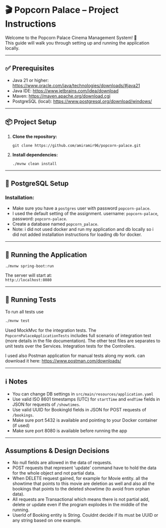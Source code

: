 # 🎬 Popcorn Palace – Project Instructions

Welcome to the Popcorn Palace Cinema Management System! 🍿  
This guide will walk you through setting up and running the application locally.

---

## ✅ Prerequisites

- Java 21 or higher: https://www.oracle.com/java/technologies/downloads/#java21
- Java IDE:  https://www.jetbrains.com/idea/download
- Maven: https://maven.apache.org/download.cgi
- PostgreSQL (local): https://www.postgresql.org/download/windows/

---

## 📦 Project Setup

1. **Clone the repository:**
   ```Terminal:
   git clone https://github.com/amiramir96/popcorn-palace.git
   ```

2. **Install dependencies:**
   ```Terminal:
   ./mvnw clean install
   ```
---
## 🐘 PostgreSQL Setup

### Installation:
- Make sure you have a `postgres` user with password `popcorn-palace`.
- I used the default setting of the assignment. username: `popcorn-palace`, password: `popcorn-palace`.
- Create a database named `popcorn_palace`.
- Note: i did not used docker and run my application and db locally so i did not added installation instructions for loading db for docker.
---

## 🚀 Running the Application

```Terminal:
./mvnw spring-boot:run
```

The server will start at:  
`http://localhost:8080`

---

## 🧪 Running Tests

To run all tests use
```bash
./mvnw test
```
Used MockMvc for the integration tests.
The `PopcornPalaceApplicationTests` includes full scenario of integration test (more details in the file documentation).
The other test files are separates to unit tests over the Services. Integration tests for the Controllers.

I used also Postman application for manual tests along my work.
can download it here: https://www.postman.com/downloads/

---

## ℹ️ Notes

- You can change DB settings in `src/main/resources/application.yaml`
- Use valid ISO 8601 timestamps (UTC) for `startTime` and `endTime` fields in JSON for requests of `/showtimes`.
- Use valid UUID for BookingId fields in JSON for POST requests of `/bookings`.
- Make sure port 5432 is available and pointing to your Docker container (if used)
- Make sure port 8080 is available before running the app

---

## Assumptions & Design Decisions
- No null fields are allowed in the data of requests.
- POST requests that represent 'update' command have to hold the data for the whole object and not partial data.
- When DELETE request gained, for example for Movie entity. all the showtime that points to this movie are deletion as well and also all the bookings that points to the deleted showtime (to avoid from orphan data).
- All requests are Transactional which means there is not partial add, delete or update even if the program explodes in the middle of the running.
- UserId of Booking entity is String. Couldnt decide if its must be UUID or any string based on one example.
